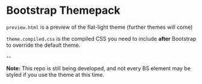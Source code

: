 # Bootstrap Themepack #

`preview.html` is a preview of the flat-light theme (further themes will come)

`theme.compiled.css` is the compiled CSS you need to include **after** Bootstrap to override the default theme.

--

**Note:** This repo is still being developed, and not every BS element may be styled if you use the theme at this time.
